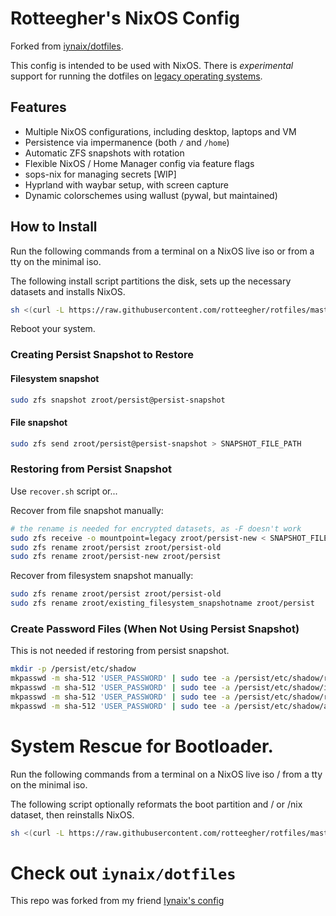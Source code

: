 # Rotteegher's NixOS Config

Forked from [iynaix/dotfiles](https://github.com/iynaix/dotfiles).

This config is intended to be used with NixOS. There is *experimental* support for running the dotfiles on [legacy operating systems](https://github.com/iynaix/dotfiles/blob/main/home-manager.md).

## Features

- Multiple NixOS configurations, including desktop, laptops and VM
- Persistence via impermanence (both `/` and `/home`)
- Automatic ZFS snapshots with rotation
- Flexible NixOS / Home Manager config via feature flags
- sops-nix for managing secrets [WIP]
- Hyprland with waybar setup, with screen capture
- Dynamic colorschemes using wallust (pywal, but maintained)

## How to Install
Run the following commands from a terminal on a NixOS live iso or from a tty on the minimal iso.

The following install script partitions the disk, sets up the necessary datasets and installs NixOS.

```sh
sh <(curl -L https://raw.githubusercontent.com/rotteegher/rotfiles/master/install.sh)
```
Reboot your system.

### Creating Persist Snapshot to Restore

#### Filesystem snapshot
```sh
sudo zfs snapshot zroot/persist@persist-snapshot
```
#### File snapshot
```sh
sudo zfs send zroot/persist@persist-snapshot > SNAPSHOT_FILE_PATH
```

### Restoring from Persist Snapshot

Use `recover.sh` script or...

Recover from file snapshot manually:
```sh
# the rename is needed for encrypted datasets, as -F doesn't work
sudo zfs receive -o mountpoint=legacy zroot/persist-new < SNAPSHOT_FILE_PATH
sudo zfs rename zroot/persist zroot/persist-old
sudo zfs rename zroot/persist-new zroot/persist
```
Recover from filesystem snapshot manually:
```sh
sudo zfs rename zroot/persist zroot/persist-old
sudo zfs rename zroot/existing_filesystem_snapshotname zroot/persist
```

### Create Password Files (When Not Using Persist Snapshot)

This is not needed if restoring from persist snapshot.

```sh
mkdir -p /persist/etc/shadow
mkpasswd -m sha-512 'USER_PASSWORD' | sudo tee -a /persist/etc/shadow/root
mkpasswd -m sha-512 'USER_PASSWORD' | sudo tee -a /persist/etc/shadow/iynaix
mkpasswd -m sha-512 'USER_PASSWORD' | sudo tee -a /persist/etc/shadow/rot
mkpasswd -m sha-512 'USER_PASSWORD' | sudo tee -a /persist/etc/shadow/anyotheruser
```


# System Rescue for Bootloader.
Run the following commands from a terminal on a NixOS live iso / from a tty on the minimal iso.

The following script optionally reformats the boot partition and / or /nix dataset, then reinstalls NixOS.

```sh
sh <(curl -L https://raw.githubusercontent.com/rotteegher/rotfiles/master/recover.sh)
```

# Check out `iynaix/dotfiles`

This repo was forked from my friend [Iynaix's config](https://github.com/iynaix/dotfiles)
